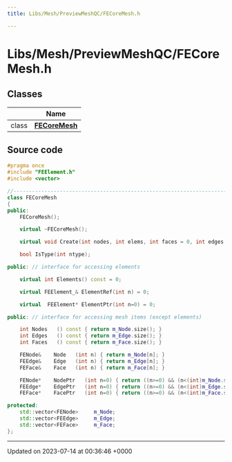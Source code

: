 ```yaml
---
title: Libs/Mesh/PreviewMeshQC/FECoreMesh.h

---
```


# Libs/Mesh/PreviewMeshQC/FECoreMesh.h



## Classes

|                | Name           |
| -------------- | -------------- |
| class | **[FECoreMesh](../Classes/classFECoreMesh.md)**  |




## Source code

```cpp
#pragma once
#include "FEElement.h"
#include <vector>

//-----------------------------------------------------------------------------
class FECoreMesh
{
public:
    FECoreMesh();

    virtual ~FECoreMesh();

    virtual void Create(int nodes, int elems, int faces = 0, int edges = 0) = 0;

    bool IsType(int ntype);

public: // interface for accessing elements

    virtual int Elements() const = 0;

    virtual FEElement_& ElementRef(int n) = 0;

    virtual  FEElement* ElementPtr(int n=0) = 0;

public: // interface for accessing mesh items (except elements)

    int Nodes   () const { return m_Node.size(); }
    int Edges   () const { return m_Edge.size(); }
    int Faces   () const { return m_Face.size(); }

    FENode&    Node   (int n) { return m_Node[n]; }
    FEEdge&    Edge   (int n) { return m_Edge[n]; }
    FEFace&    Face   (int n) { return m_Face[n]; }

    FENode*    NodePtr   (int n=0) { return ((n>=0) && (n<(int)m_Node.size())? &m_Node[n] : 0); }
    FEEdge*    EdgePtr   (int n=0) { return ((n>=0) && (n<(int)m_Edge.size())? &m_Edge[n] : 0); }
    FEFace*    FacePtr   (int n=0) { return ((n>=0) && (n<(int)m_Face.size())? &m_Face[n] : 0); }

protected:
    std::vector<FENode>     m_Node; 
    std::vector<FEEdge>     m_Edge; 
    std::vector<FEFace>     m_Face; 
};
```


-------------------------------

Updated on 2023-07-14 at 00:36:46 +0000
